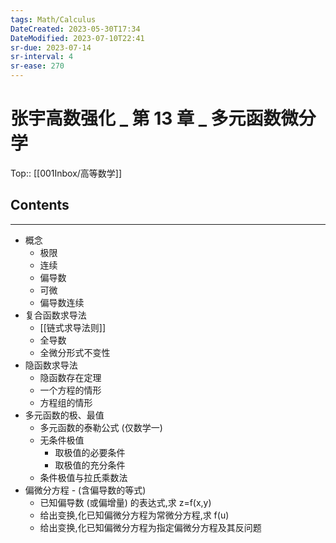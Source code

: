```yaml
---
tags: Math/Calculus 
DateCreated: 2023-05-30T17:34
DateModified: 2023-07-10T22:41
sr-due: 2023-07-14
sr-interval: 4
sr-ease: 270
---
```

# 张宇高数强化 _ 第 13 章 _ 多元函数微分学
Top:: [[001Inbox/高等数学]]

## Contents
---
- 概念
	- 极限
	- 连续
	- 偏导数
	- 可微
	- 偏导数连续
- 复合函数求导法
	- [[链式求导法则]]
	- 全导数
	- 全微分形式不变性
- 隐函数求导法
	- 隐函数存在定理
	- 一个方程的情形
	- 方程组的情形
- 多元函数的极、最值
	- 多元函数的泰勒公式 (仅数学一)
	- 无条件极值
		- 取极值的必要条件
		- 取极值的充分条件
	- 条件极值与拉氏乘数法
- 偏微分方程 - (含偏导数的等式)
	- 已知偏导数 (或偏增量) 的表达式,求 z=f(x,y)
	- 给出变换,化已知偏微分方程为常微分方程,求 f(u)
	- 给出变换,化已知偏微分方程为指定偏微分方程及其反问题
